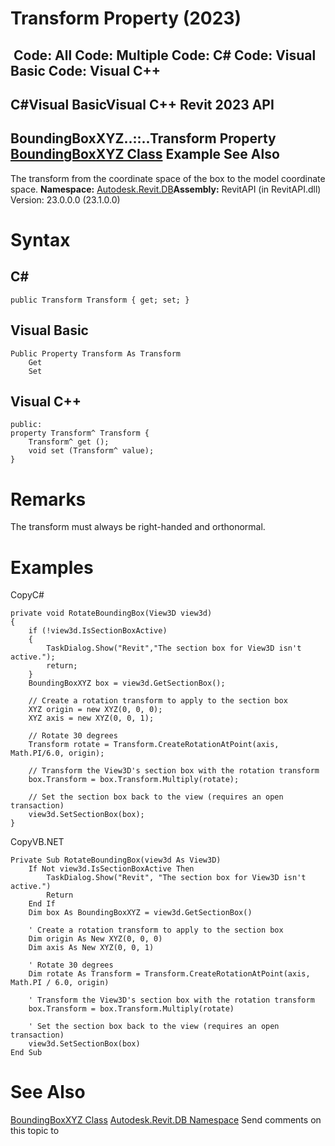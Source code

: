 # Transform Property (2023)

﻿
 Code: All Code: Multiple Code: C# Code: Visual Basic Code: Visual C++   
---  
C#Visual BasicVisual C++
Revit 2023 API  
---  
BoundingBoxXYZ..::..Transform Property   
[BoundingBoxXYZ Class](3c452286-57b1-40e2-2795-c90bff1fcec2.md "BoundingBoxXYZ Class") Example See Also  
---  
The transform from the coordinate space of the box to the model coordinate space. 
**Namespace:** [Autodesk.Revit.DB](87546ba7-461b-c646-cbb1-2cb8f5bff8b2.md "Autodesk.Revit.DB Namespace")**Assembly:** RevitAPI (in RevitAPI.dll) Version: 23.0.0.0 (23.1.0.0)
# Syntax
C#  
---  
```text
public Transform Transform { get; set; }
```
  
Visual Basic  
---  
```text
Public Property Transform As Transform
	Get
	Set
```
  
Visual C++  
---  
```text
public:
property Transform^ Transform {
	Transform^ get ();
	void set (Transform^ value);
}
```
  
# Remarks
The transform must always be right-handed and orthonormal.
# Examples
CopyC#
```text
private void RotateBoundingBox(View3D view3d)
{
    if (!view3d.IsSectionBoxActive)
    {
        TaskDialog.Show("Revit","The section box for View3D isn't active.");
        return;
    }
    BoundingBoxXYZ box = view3d.GetSectionBox();

    // Create a rotation transform to apply to the section box 
    XYZ origin = new XYZ(0, 0, 0);
    XYZ axis = new XYZ(0, 0, 1);

    // Rotate 30 degrees
    Transform rotate = Transform.CreateRotationAtPoint(axis, Math.PI/6.0, origin);

    // Transform the View3D's section box with the rotation transform
    box.Transform = box.Transform.Multiply(rotate);

    // Set the section box back to the view (requires an open transaction)
    view3d.SetSectionBox(box);
}
```

CopyVB.NET
```text
Private Sub RotateBoundingBox(view3d As View3D)
    If Not view3d.IsSectionBoxActive Then
        TaskDialog.Show("Revit", "The section box for View3D isn't active.")
        Return
    End If
    Dim box As BoundingBoxXYZ = view3d.GetSectionBox()

    ' Create a rotation transform to apply to the section box 
    Dim origin As New XYZ(0, 0, 0)
    Dim axis As New XYZ(0, 0, 1)

    ' Rotate 30 degrees
    Dim rotate As Transform = Transform.CreateRotationAtPoint(axis, Math.PI / 6.0, origin)

    ' Transform the View3D's section box with the rotation transform
    box.Transform = box.Transform.Multiply(rotate)

    ' Set the section box back to the view (requires an open transaction)
    view3d.SetSectionBox(box)
End Sub
```

# See Also
[BoundingBoxXYZ Class](3c452286-57b1-40e2-2795-c90bff1fcec2.md "BoundingBoxXYZ Class")
[Autodesk.Revit.DB Namespace](87546ba7-461b-c646-cbb1-2cb8f5bff8b2.md "Autodesk.Revit.DB Namespace")
Send comments on this topic to 